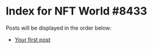 # Index for NFT World #8433
Posts will be displayed in the order below:

- [Your first post](./001-first.md)

